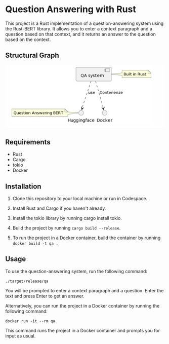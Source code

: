 # Question Answering with Rust

This project is a Rust implementation of a question-answering system using the Rust-BERT library. It allows you to enter a context paragraph and a question based on that context, and it returns an answer to the question based on the context.

## Structural Graph
![structure](img/structure.png)

## Requirements
- Rust
- Cargo
- tokio
- Docker

## Installation

1. Clone this repository to your local machine or run in Codespace.

2. Install Rust and Cargo if you haven't already.

3. Install the tokio library by running cargo install tokio.

4. Build the project by running `cargo build --release`.

5. To run the project in a Docker container, build the container by running `docker build -t qa .`

## Usage
To use the question-answering system, run the following command:
```
./target/release/qa
```
You will be prompted to enter a context paragraph and a question. Enter the text and press Enter to get an answer.

Alternatively, you can run the project in a Docker container by running the following command:

```
docker run -it --rm qa
```

This command runs the project in a Docker container and prompts you for input as usual.